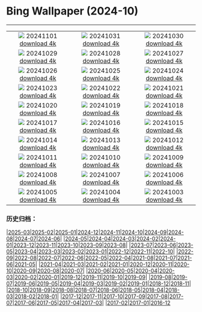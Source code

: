 # Bing Wallpaper (2024-10)
**************
| | | |
| :----: | :----: | :----: |
| ![](https://www.bing.com/th?id=OHR.GargoyleParis_EN-US4049828558_1920x1080.jpg) 20241101 [download 4k](https://www.bing.com/th?id=OHR.GargoyleParis_EN-US4049828558_UHD.jpg) | ![](https://www.bing.com/th?id=OHR.HauntedEdinburgh_EN-US3906244993_1920x1080.jpg) 20241031 [download 4k](https://www.bing.com/th?id=OHR.HauntedEdinburgh_EN-US3906244993_UHD.jpg) | ![](https://www.bing.com/th?id=OHR.GreatOwl_EN-US3778222109_1920x1080.jpg) 20241030 [download 4k](https://www.bing.com/th?id=OHR.GreatOwl_EN-US3778222109_UHD.jpg) |
| ![](https://www.bing.com/th?id=OHR.PumpkinMist_EN-US3686565863_1920x1080.jpg) 20241029 [download 4k](https://www.bing.com/th?id=OHR.PumpkinMist_EN-US3686565863_UHD.jpg) | ![](https://www.bing.com/th?id=OHR.PolarBearHug_EN-US3461212514_1920x1080.jpg) 20241028 [download 4k](https://www.bing.com/th?id=OHR.PolarBearHug_EN-US3461212514_UHD.jpg) | ![](https://www.bing.com/th?id=OHR.GhostForest_EN-US3389955484_1920x1080.jpg) 20241027 [download 4k](https://www.bing.com/th?id=OHR.GhostForest_EN-US3389955484_UHD.jpg) |
| ![](https://www.bing.com/th?id=OHR.MontBlancMassif_EN-US3284638409_1920x1080.jpg) 20241026 [download 4k](https://www.bing.com/th?id=OHR.MontBlancMassif_EN-US3284638409_UHD.jpg) | ![](https://www.bing.com/th?id=OHR.BodieCalifornia_EN-US3185568116_1920x1080.jpg) 20241025 [download 4k](https://www.bing.com/th?id=OHR.BodieCalifornia_EN-US3185568116_UHD.jpg) | ![](https://www.bing.com/th?id=OHR.MadameSherriCastle_EN-US3066456106_1920x1080.jpg) 20241024 [download 4k](https://www.bing.com/th?id=OHR.MadameSherriCastle_EN-US3066456106_UHD.jpg) |
| ![](https://www.bing.com/th?id=OHR.MonsterDoor_EN-US2973387472_1920x1080.jpg) 20241023 [download 4k](https://www.bing.com/th?id=OHR.MonsterDoor_EN-US2973387472_UHD.jpg) | ![](https://www.bing.com/th?id=OHR.AutumnCypress_EN-US2771131028_1920x1080.jpg) 20241022 [download 4k](https://www.bing.com/th?id=OHR.AutumnCypress_EN-US2771131028_UHD.jpg) | ![](https://www.bing.com/th?id=OHR.SmilingSloth_EN-US2707836219_1920x1080.jpg) 20241021 [download 4k](https://www.bing.com/th?id=OHR.SmilingSloth_EN-US2707836219_UHD.jpg) |
| ![](https://www.bing.com/th?id=OHR.DenderaTemple_EN-US2605709637_1920x1080.jpg) 20241020 [download 4k](https://www.bing.com/th?id=OHR.DenderaTemple_EN-US2605709637_UHD.jpg) | ![](https://www.bing.com/th?id=OHR.CentralParkAutumn_EN-US2354288950_1920x1080.jpg) 20241019 [download 4k](https://www.bing.com/th?id=OHR.CentralParkAutumn_EN-US2354288950_UHD.jpg) | ![](https://www.bing.com/th?id=OHR.MarsDunes_EN-US3465209450_1920x1080.jpg) 20241018 [download 4k](https://www.bing.com/th?id=OHR.MarsDunes_EN-US3465209450_UHD.jpg) |
| ![](https://www.bing.com/th?id=OHR.FossilsDorset_EN-US9782204825_1920x1080.jpg) 20241017 [download 4k](https://www.bing.com/th?id=OHR.FossilsDorset_EN-US9782204825_UHD.jpg) | ![](https://www.bing.com/th?id=OHR.MaraMigration_EN-US9704012409_1920x1080.jpg) 20241016 [download 4k](https://www.bing.com/th?id=OHR.MaraMigration_EN-US9704012409_UHD.jpg) | ![](https://www.bing.com/th?id=OHR.PuebloNankoweap_EN-US9631367700_1920x1080.jpg) 20241015 [download 4k](https://www.bing.com/th?id=OHR.PuebloNankoweap_EN-US9631367700_UHD.jpg) |
| ![](https://www.bing.com/th?id=OHR.AlcazarSeville_EN-US9523655289_1920x1080.jpg) 20241014 [download 4k](https://www.bing.com/th?id=OHR.AlcazarSeville_EN-US9523655289_UHD.jpg) | ![](https://www.bing.com/th?id=OHR.QuebecDuck_EN-US9387855720_1920x1080.jpg) 20241013 [download 4k](https://www.bing.com/th?id=OHR.QuebecDuck_EN-US9387855720_UHD.jpg) | ![](https://www.bing.com/th?id=OHR.CelticColours_EN-US9284206130_1920x1080.jpg) 20241012 [download 4k](https://www.bing.com/th?id=OHR.CelticColours_EN-US9284206130_UHD.jpg) |
| ![](https://www.bing.com/th?id=OHR.KochiaJapan_EN-US9866955641_1920x1080.jpg) 20241011 [download 4k](https://www.bing.com/th?id=OHR.KochiaJapan_EN-US9866955641_UHD.jpg) | ![](https://www.bing.com/th?id=OHR.AspensColorado_EN-US9105602602_1920x1080.jpg) 20241010 [download 4k](https://www.bing.com/th?id=OHR.AspensColorado_EN-US9105602602_UHD.jpg) | ![](https://www.bing.com/th?id=OHR.MototiOctopus_EN-US8820270832_1920x1080.jpg) 20241009 [download 4k](https://www.bing.com/th?id=OHR.MototiOctopus_EN-US8820270832_UHD.jpg) |
| ![](https://www.bing.com/th?id=OHR.ElbePhilharmonic_EN-US8658450086_1920x1080.jpg) 20241008 [download 4k](https://www.bing.com/th?id=OHR.ElbePhilharmonic_EN-US8658450086_UHD.jpg) | ![](https://www.bing.com/th?id=OHR.SoranoItaly_EN-US2208208147_1920x1080.jpg) 20241007 [download 4k](https://www.bing.com/th?id=OHR.SoranoItaly_EN-US2208208147_UHD.jpg) | ![](https://www.bing.com/th?id=OHR.ElephantTeacher_EN-US8363933732_1920x1080.jpg) 20241006 [download 4k](https://www.bing.com/th?id=OHR.ElephantTeacher_EN-US8363933732_UHD.jpg) |
| ![](https://www.bing.com/th?id=OHR.EuropaMoon_EN-US8269574935_1920x1080.jpg) 20241005 [download 4k](https://www.bing.com/th?id=OHR.EuropaMoon_EN-US8269574935_UHD.jpg) | ![](https://www.bing.com/th?id=OHR.TajMahalReflection_EN-US5053333041_1920x1080.jpg) 20241004 [download 4k](https://www.bing.com/th?id=OHR.TajMahalReflection_EN-US5053333041_UHD.jpg) | ![](https://www.bing.com/th?id=OHR.WindRiverAlaska_EN-US4993335597_1920x1080.jpg) 20241003 [download 4k](https://www.bing.com/th?id=OHR.WindRiverAlaska_EN-US4993335597_UHD.jpg) |

### 历史归档：

|[2025-03](/../2025-03/2025-03.md)|[2025-02](/../2025-02/2025-02.md)|[2025-01](/../2025-01/2025-01.md)|[2024-12](/../2024-12/2024-12.md)|[2024-11](/../2024-11/2024-11.md)|[2024-10](/2024-10.md)|[2024-09](/../2024-09/2024-09.md)|[2024-08](/../2024-08/2024-08.md)|[2024-07](/../2024-07/2024-07.md)|[2024-06](/../2024-06/2024-06.md)|
|[2024-05](/../2024-05/2024-05.md)|[2024-04](/../2024-04/2024-04.md)|[2024-03](/../2024-03/2024-03.md)|[2024-02](/../2024-02/2024-02.md)|[2024-01](/../2024-01/2024-01.md)|[2023-12](/../2023-12/2023-12.md)|[2023-11](/../2023-11/2023-11.md)|[2023-10](/../2023-10/2023-10.md)|[2023-09](/../2023-09/2023-09.md)|[2023-08](/../2023-08/2023-08.md)|
|[2023-07](/../2023-07/2023-07.md)|[2023-06](/../2023-06/2023-06.md)|[2023-05](/../2023-05/2023-05.md)|[2023-04](/../2023-04/2023-04.md)|[2023-03](/../2023-03/2023-03.md)|[2023-02](/../2023-02/2023-02.md)|[2023-01](/../2023-01/2023-01.md)|[2022-12](/../2022-12/2022-12.md)|[2022-11](/../2022-11/2022-11.md)|[2022-10](/../2022-10/2022-10.md)|
|[2022-09](/../2022-09/2022-09.md)|[2022-08](/../2022-08/2022-08.md)|[2022-07](/../2022-07/2022-07.md)|[2022-06](/../2022-06/2022-06.md)|[2022-05](/../2022-05/2022-05.md)|[2022-04](/../2022-04/2022-04.md)|[2021-08](/../2021-08/2021-08.md)|[2021-07](/../2021-07/2021-07.md)|[2021-06](/../2021-06/2021-06.md)|[2021-05](/../2021-05/2021-05.md)|
|[2021-04](/../2021-04/2021-04.md)|[2021-03](/../2021-03/2021-03.md)|[2021-02](/../2021-02/2021-02.md)|[2021-01](/../2021-01/2021-01.md)|[2020-12](/../2020-12/2020-12.md)|[2020-11](/../2020-11/2020-11.md)|[2020-10](/../2020-10/2020-10.md)|[2020-09](/../2020-09/2020-09.md)|[2020-08](/../2020-08/2020-08.md)|[2020-07](/../2020-07/2020-07.md)|
|[2020-06](/../2020-06/2020-06.md)|[2020-05](/../2020-05/2020-05.md)|[2020-04](/../2020-04/2020-04.md)|[2020-03](/../2020-03/2020-03.md)|[2020-02](/../2020-02/2020-02.md)|[2020-01](/../2020-01/2020-01.md)|[2019-12](/../2019-12/2019-12.md)|[2019-11](/../2019-11/2019-11.md)|[2019-10](/../2019-10/2019-10.md)|[2019-09](/../2019-09/2019-09.md)|
|[2019-08](/../2019-08/2019-08.md)|[2019-07](/../2019-07/2019-07.md)|[2019-06](/../2019-06/2019-06.md)|[2019-05](/../2019-05/2019-05.md)|[2019-04](/../2019-04/2019-04.md)|[2019-03](/../2019-03/2019-03.md)|[2019-02](/../2019-02/2019-02.md)|[2019-01](/../2019-01/2019-01.md)|[2018-12](/../2018-12/2018-12.md)|[2018-11](/../2018-11/2018-11.md)|
|[2018-10](/../2018-10/2018-10.md)|[2018-09](/../2018-09/2018-09.md)|[2018-08](/../2018-08/2018-08.md)|[2018-07](/../2018-07/2018-07.md)|[2018-06](/../2018-06/2018-06.md)|[2018-05](/../2018-05/2018-05.md)|[2018-04](/../2018-04/2018-04.md)|[2018-03](/../2018-03/2018-03.md)|[2018-02](/../2018-02/2018-02.md)|[2018-01](/../2018-01/2018-01.md)|
|[2017-12](/../2017-12/2017-12.md)|[2017-11](/../2017-11/2017-11.md)|[2017-10](/../2017-10/2017-10.md)|[2017-09](/../2017-09/2017-09.md)|[2017-08](/../2017-08/2017-08.md)|[2017-07](/../2017-07/2017-07.md)|[2017-06](/../2017-06/2017-06.md)|[2017-05](/../2017-05/2017-05.md)|[2017-04](/../2017-04/2017-04.md)|[2017-03](/../2017-03/2017-03.md)|
|[2017-02](/../2017-02/2017-02.md)|[2017-01](/../2017-01/2017-01.md)|[2016-12](/../2016-12/2016-12.md)